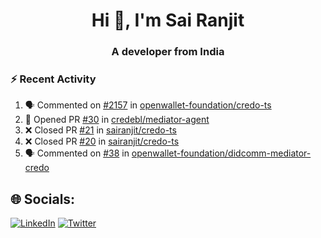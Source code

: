 <h1 align="center">Hi 👋, I'm Sai Ranjit</h1>
<h3 align="center">A developer from India</h3>

### :zap: Recent Activity

<!--START_SECTION:activity-->
1. 🗣 Commented on [#2157](https://github.com/openwallet-foundation/credo-ts/issues/2157#issuecomment-2615315463) in [openwallet-foundation/credo-ts](https://github.com/openwallet-foundation/credo-ts)
2. 💪 Opened PR [#30](https://github.com/credebl/mediator-agent/pull/30) in [credebl/mediator-agent](https://github.com/credebl/mediator-agent)
3. ❌ Closed PR [#21](https://github.com/sairanjit/credo-ts/pull/21) in [sairanjit/credo-ts](https://github.com/sairanjit/credo-ts)
4. ❌ Closed PR [#20](https://github.com/sairanjit/credo-ts/pull/20) in [sairanjit/credo-ts](https://github.com/sairanjit/credo-ts)
5. 🗣 Commented on [#38](https://github.com/openwallet-foundation/didcomm-mediator-credo/pull/38#issuecomment-2599121640) in [openwallet-foundation/didcomm-mediator-credo](https://github.com/openwallet-foundation/didcomm-mediator-credo)
<!--END_SECTION:activity-->

## 🌐 Socials:
[![LinkedIn](https://img.shields.io/badge/LinkedIn-%230077B5.svg?logo=linkedin&logoColor=white)](https://linkedin.com/in/sairanjit) [![Twitter](https://img.shields.io/badge/Twitter-%231DA1F2.svg?logo=Twitter&logoColor=white)](https://twitter.com/sairanjit_) 
